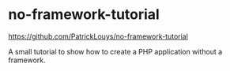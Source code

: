 # no-framework-tutorial

https://github.com/PatrickLouys/no-framework-tutorial

A small tutorial to show how to create a PHP application without a framework.
